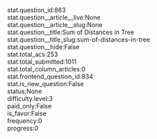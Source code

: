 stat.question_id:863  
stat.question__article__live:None  
stat.question__article__slug:None  
stat.question__title:Sum of Distances in Tree  
stat.question__title_slug:sum-of-distances-in-tree  
stat.question__hide:False  
stat.total_acs:253  
stat.total_submitted:1011  
stat.total_column_articles:0  
stat.frontend_question_id:834  
stat.is_new_question:False  
status:None  
difficulty.level:3  
paid_only:False  
is_favor:False  
frequency:0  
progress:0  
